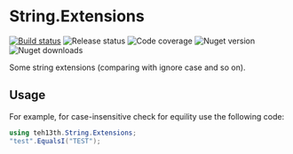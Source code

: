 ﻿# String.Extensions

[![Build status](https://dev.azure.com/teh13th/String.Extensions/_apis/build/status/teh13th.String.Extensions.CI)](https://dev.azure.com/teh13th/String.Extensions/_build/latest?definitionId=6)
![Release status](https://vsrm.dev.azure.com/teh13th/_apis/public/Release/badge/dcb69077-534b-432c-9a8b-d9b4e6cd8831/1/1)
![Code coverage](https://img.shields.io/azure-devops/coverage/teh13th/String.Extensions/5)
![Nuget version](https://img.shields.io/nuget/v/teh13th.String.Extensions)
![Nuget downloads](https://img.shields.io/nuget/dt/teh13th.String.Extensions)

Some string extensions (comparing with ignore case and so on).

## Usage

For example, for case-insensitive check for equility use the following code:

```csharp
using teh13th.String.Extensions;
"test".EqualsI("TEST");
```
